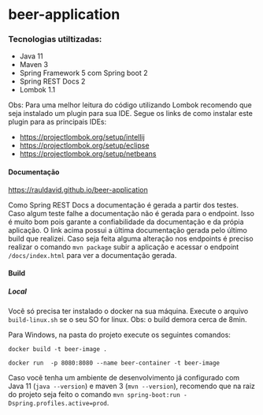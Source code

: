 # beer-application
### Tecnologias utiltizadas:

- Java 11
- Maven 3
- Spring Framework 5 com Spring boot 2
- Spring REST Docs 2
- Lombok 1.1

Obs: Para uma melhor leitura do código utilizando Lombok
recomendo que seja instalado um plugin para sua IDE.
Segue os links de como instalar este plugin para as principais
IDEs:

- https://projectlombok.org/setup/intellij
- https://projectlombok.org/setup/eclipse
- https://projectlombok.org/setup/netbeans

#### Documentação
https://rauldavid.github.io/beer-application

Como Spring REST Docs a documentação é gerada a partir dos testes.
Caso algum teste falhe a documentação não é gerada para o endpoint.
Isso é muito bom pois garante a confiabilidade da documentação e da
própia aplicação. O link acima possui a última documentação gerada
pelo último build que realizei. Caso seja feita alguma alteração nos
endpoints é preciso realizar o comando `mvn package` subir a aplicação
e acessar o endpoint `/docs/index.html` para ver a documentação gerada.

#### Build
##### Local

Você só precisa ter instalado o docker na sua máquina.
Execute o arquivo `build-linux.sh` se o seu SO for linux.
Obs: o build demora cerca de 8min.

Para Windows, na pasta do projeto execute os seguintes comandos:

`docker build -t beer-image .`

`docker run  -p 8080:8080 --name beer-container -t beer-image`

Caso você tenha um ambiente de desenvolvimento já configurado com
Java 11 (`java --version`) e maven 3 (`mvn --version`),
recomendo que na raiz do projeto seja feito o comando
`mvn spring-boot:run -Dspring.profiles.active=prod`.

  

